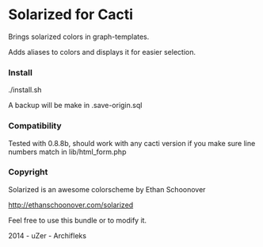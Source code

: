 Solarized for Cacti
===================

Brings solarized colors in graph-templates.

Adds aliases to colors and displays it for easier selection.

### Install
./install.sh

A backup will be make in .save-origin.sql

### Compatibility
Tested with 0.8.8b, should work with any cacti version if you make sure line
numbers match in lib/html_form.php

### Copyright
Solarized is an awesome colorscheme by Ethan Schoonover

http://ethanschoonover.com/solarized

Feel free to use this bundle or to modify it.

2014 - uZer - Archifleks
